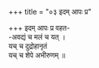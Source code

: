 +++
title = "०३ इदम् आपः प्र"

+++
इदम् आपः प्र वहत-  
-अवद्यं च मलं च यत् ।  
यच् च दुद्रोहानृतं  
यच् च शेपे अभीरुणम् ॥